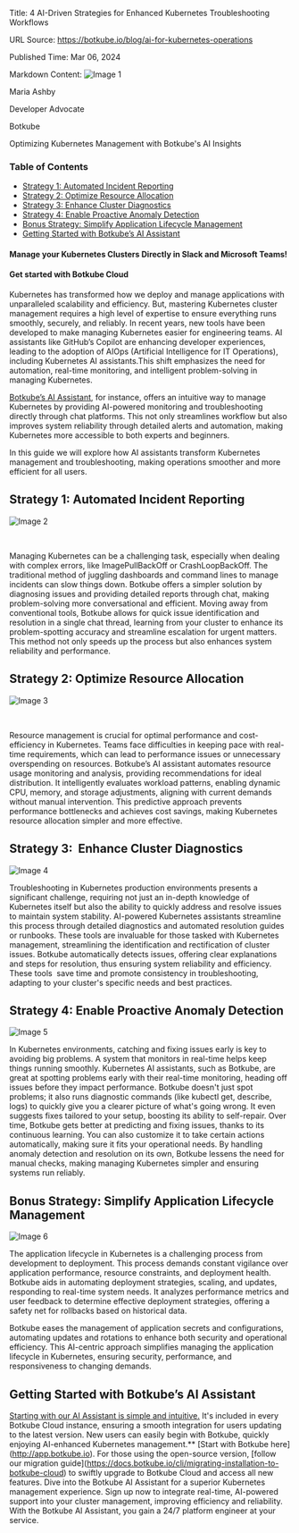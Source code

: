 Title: 4 AI-Driven Strategies for Enhanced Kubernetes Troubleshooting Workflows

URL Source: https://botkube.io/blog/ai-for-kubernetes-operations

Published Time: Mar 06, 2024

Markdown Content:
![Image 1](https://assets-global.website-files.com/634fabb21508d6c9db9bc46f/6408ed63e5b48fed17e54625_SE6Pjp9PW9TaOwePHJXRaxaLQgYdT2HX_5PYASmvIx8.jpeg)

Maria Ashby

Developer Advocate

Botkube

Optimizing Kubernetes Management with Botkube's AI Insights

### Table of Contents

*   [Strategy 1: Automated Incident Reporting](#strategy-1-automated-incident-reporting-2)
*   [Strategy 2: Optimize Resource Allocation](#strategy-2-optimize-resource-allocation-2)
*   [Strategy 3: Enhance Cluster Diagnostics](#strategy-3-enhance-cluster-diagnostics--2)
*   [Strategy 4: Enable Proactive Anomaly Detection](#strategy-4-enable-proactive-anomaly-detection-2)
*   [Bonus Strategy: Simplify Application Lifecycle Management](#bonus-strategy-simplify-application-lifecycle-management-2)
*   [Getting Started with Botkube’s AI Assistant](#getting-started-with-botkube-s-ai-assistant-2)

#### Manage your Kubernetes Clusters Directly in Slack and Microsoft Teams!

#### Get started with Botkube Cloud

Kubernetes has transformed how we deploy and manage applications with unparalleled scalability and efficiency. But, mastering Kubernetes cluster management requires a high level of expertise to ensure everything runs smoothly, securely, and reliably. In recent years, new tools have been developed to make managing Kubernetes easier for engineering teams. AI assistants like GitHub’s Copilot are enhancing developer experiences, leading to the adoption of AIOps (Artificial Intelligence for IT Operations), including Kubernetes AI assistants.This shift emphasizes the need for automation, real-time monitoring, and intelligent problem-solving in managing Kubernetes.

[Botkube’s AI Assistant](https://botkube.io/blog/real-time-platform-engineer-advice-ai-assistant), for instance, offers an intuitive way to manage Kubernetes by providing AI-powered monitoring and troubleshooting directly through chat platforms. This not only streamlines workflow but also improves system reliability through detailed alerts and automation, making Kubernetes more accessible to both experts and beginners.

In this guide we will explore how AI assistants transform Kubernetes management and troubleshooting, making operations smoother and more efficient for all users. 

Strategy 1: Automated Incident Reporting
----------------------------------------

![Image 2](https://assets-global.website-files.com/634fabb21508d6c9db9bc46f/65ee1a5d521144e87f59161e_Botkube%20AI%20Assistant%20-failing%20GIF.gif)

‍

Managing Kubernetes can be a challenging task, especially when dealing with complex errors, like ImagePullBackOff or CrashLoopBackOff. The traditional method of juggling dashboards and command lines to manage incidents can slow things down. Botkube offers a simpler solution by diagnosing issues and providing detailed reports through chat, making problem-solving more conversational and efficient. Moving away from conventional tools, Botkube allows for quick issue identification and resolution in a single chat thread, learning from your cluster to enhance its problem-spotting accuracy and streamline escalation for urgent matters. This method not only speeds up the process but also enhances system reliability and performance.

Strategy 2: Optimize Resource Allocation
----------------------------------------

![Image 3](https://assets-global.website-files.com/634fabb21508d6c9db9bc46f/65a6ef180190c3682238b922_9kalnKKcBw_q5sdluVLbLDy9ch5mY-RxHKxDa6edtIj5fIITzJz8lL3BRAaSMnldHACqcEHteUaFeKIN4RYkB-uGXRCISEMHlvM2crujb2yRfN2_QtNFXUISA3-YfABPLl5_t6LcMKwsO0a39lZXKl4.gif)

‍

Resource management is crucial for optimal performance and cost-efficiency in Kubernetes. Teams face difficulties in keeping pace with real-time requirements, which can lead to performance issues or unnecessary overspending on resources. Botkube’s AI assistant automates resource usage monitoring and analysis, providing recommendations for ideal distribution. It intelligently evaluates workload patterns, enabling dynamic  CPU, memory, and storage adjustments, aligning with current demands without manual intervention. This predictive approach prevents performance bottlenecks and achieves cost savings, making Kubernetes resource allocation simpler and more effective.

Strategy 3:  Enhance Cluster Diagnostics
----------------------------------------

![Image 4](https://assets-global.website-files.com/634fabb21508d6c9db9bc46f/65e8a0387271b3eec14634d8_Co_cwk72Ki64q1a3A6OAcxn0qQvCjlhWWlTtBLPzMwhPjvVn6oHn-e2_L4twExmcpGAuis9bZKJXC2JRzuOzxMXg5MsbAugaCwe1xt5GUqWsnbug3CQkm7uGo7GX2g4dgTc-TCK1oScC7aUd82RMlG4.png)

Troubleshooting in Kubernetes production environments presents a significant challenge, requiring not just an in-depth knowledge of Kubernetes itself but also the ability to quickly address and resolve issues to maintain system stability. AI-powered Kubernetes assistants streamline this process through detailed diagnostics and automated resolution guides or runbooks. These tools are invaluable for those tasked with Kubernetes management, streamlining the identification and rectification of cluster issues. Botkube automatically detects issues, offering clear explanations and steps for resolution, thus ensuring system reliability and efficiency. These tools  save time and promote consistency in troubleshooting, adapting to your cluster's specific needs and best practices.

Strategy 4: Enable Proactive Anomaly Detection
----------------------------------------------

![Image 5](https://assets-global.website-files.com/634fabb21508d6c9db9bc46f/65e8a037ee1160c06c47b0cc_LopU3vbDXwRSiyWbJgwCkZ2vsifEeikrsi9f16OWeJE83BBJGt2tqJn2O-2mq8nTvDlNejOFdH2LyHXcKccnsFcyjeDoccaBZSLLuxm3HZtsE3-TBmPgOEkLEjSr9_K5DcIvpZkd1KVFyN4uly3aImU.png)

In Kubernetes environments, catching and fixing issues early is key to avoiding big problems. A system that monitors in real-time helps keep things running smoothly. Kubernetes AI assistants, such as Botkube, are great at spotting problems early with their real-time monitoring, heading off issues before they impact performance. Botkube doesn't just spot problems; it also runs diagnostic commands (like kubectl get, describe, logs) to quickly give you a clearer picture of what's going wrong. It even suggests fixes tailored to your setup, boosting its ability to self-repair. Over time, Botkube gets better at predicting and fixing issues, thanks to its continuous learning. You can also customize it to take certain actions automatically, making sure it fits your operational needs. By handling anomaly detection and resolution on its own, Botkube lessens the need for manual checks, making managing Kubernetes simpler and ensuring systems run reliably.

Bonus Strategy: Simplify Application Lifecycle Management
---------------------------------------------------------

![Image 6](https://assets-global.website-files.com/634fabb21508d6c9db9bc46f/64e6946be4cd9b0c47a55f75_flux-interactivity-1.gif)

The application lifecycle in Kubernetes is a challenging process from development to deployment. This process demands constant vigilance over application performance, resource constraints, and deployment health. Botkube aids in automating deployment strategies, scaling, and updates, responding to real-time system needs. It analyzes performance metrics and user feedback to determine effective deployment strategies, offering a safety net for rollbacks based on historical data. 

Botkube eases the management of application secrets and configurations, automating updates and rotations to enhance both security and operational efficiency. This AI-centric approach simplifies managing the application lifecycle in Kubernetes, ensuring security, performance, and responsiveness to changing demands.

Getting Started with Botkube’s AI Assistant
-------------------------------------------

[Starting with our AI Assistant is simple and intuitive.](https://botkube.io/blog/explore-the-new-era-of-aiops-with-botkubes-ai-assistant) It's included in every Botkube Cloud instance, ensuring a smooth integration for users updating to the latest version. New users can easily begin with Botkube, quickly enjoying AI-enhanced Kubernetes management.\*\* \[Start with Botkube here\](http://app.botkube.io). For those using the open-source version, \[follow our migration guide\](https://docs.botkube.io/cli/migrating-installation-to-botkube-cloud) to swiftly upgrade to Botkube Cloud and access all new features. Dive into the Botkube AI Assistant for a superior Kubernetes management experience. Sign up now to integrate real-time, AI-powered support into your cluster management, improving efficiency and reliability. With the Botkube AI Assistant, you gain a 24/7 platform engineer at your service.
